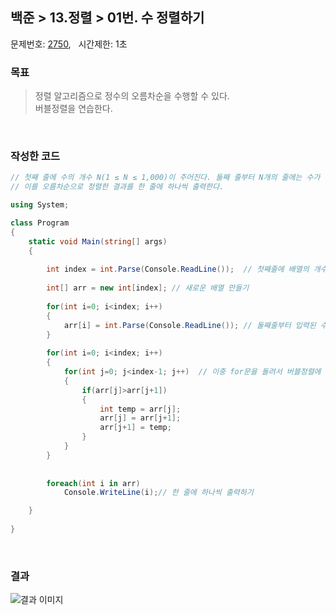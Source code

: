 
## 백준 > 13.정렬 > 01번. 수 정렬하기    
문제번호: [2750](https://www.acmicpc.net/problem/2750), &nbsp; 시간제한: 1초

### 목표     
> 정렬 알고리즘으로 정수의 오름차순을 수행할 수 있다.    
> 버블정렬을 연습한다.

<br>

### 작성한 코드   

```cs
// 첫째 줄에 수의 개수 N(1 ≤ N ≤ 1,000)이 주어진다. 둘째 줄부터 N개의 줄에는 수가 주어진다.
// 이를 오름차순으로 정렬한 결과를 한 줄에 하나씩 출력한다.

using System;

class Program
{
    static void Main(string[] args)
    {   
             
        int index = int.Parse(Console.ReadLine());  // 첫째줄에 배열의 개수 입력받기
        
        int[] arr = new int[index]; // 새로운 배열 만들기
        
        for(int i=0; i<index; i++)
        {            
            arr[i] = int.Parse(Console.ReadLine()); // 둘째줄부터 입력된 수를 배열에 넣기
        }
        
        for(int i=0; i<index; i++)
        {
            for(int j=0; j<index-1; j++)  // 이중 for문을 돌려서 버블정렬에 의한 오름차순 구현
            {
                if(arr[j]>arr[j+1])
                {
                    int temp = arr[j];
                    arr[j] = arr[j+1];
                    arr[j+1] = temp;
                }
            }
        }
        
        
        foreach(int i in arr)
            Console.WriteLine(i);// 한 줄에 하나씩 출력하기

    }    
    
}
```

<br>

### 결과    
![결과 이미지]()